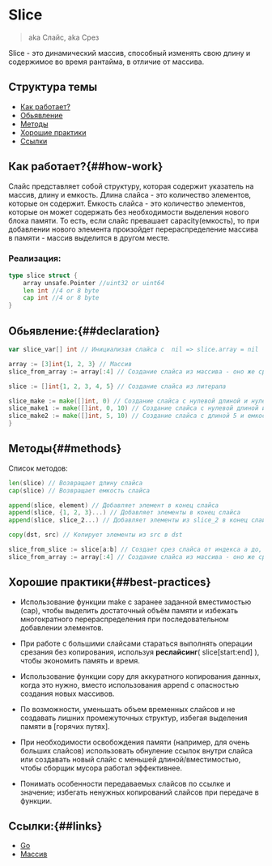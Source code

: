 # Slice
> aka Слайс, aka Срез

Slice - это динамический массив, способный изменять свою длину и содержимое во время рантайма, в отличие от массива.

## Структура темы
- [Как работает?](##how-work)
- [Обьявление](##declaration)
- [Методы](##methods)
- [Хорошие практики](##best-practices)
- [Ссылки](##links)


## Как работает?{##how-work}

Слайс представляет собой структуру, которая содержит указатель на массив, длину и емкость.
Длина слайса - это количество элементов, которые он содержит.
Емкость слайса - это количество элементов, которые он может содержать без необходимости выделения нового блока памяти. То есть, если слайс превашает capacity(емкость), то при добавлении нового элемента произойдет перераспределение массива в памяти - массив выделится в другом месте.

### Реализация:
```go
type slice struct {
	array unsafe.Pointer //uint32 or uint64
	len int //4 or 8 byte
	cap int //4 or 8 byte
}
```


## Обьявление:{##declaration}
```go
var slice_var[] int // Инициализая слайса с  nil => slice.array = nil

array := [3]int{1, 2, 3} // Массив
slice_from_array := array[:4] // Создание слайса из массива - оно же срез не включая 4 элемент

slice := []int{1, 2, 3, 4, 5} // Создание слайса из литерала

slice_make := make([]int, 0) // Создание слайса с нулевой длиной и нулевой емкостью
slice_make1 := make([]int, 0, 10) // Создание слайса с нулевой длиной и емкостью 10
slice_make2 := make([]int, 5, 10) // Создание слайса с длиной 5 и емкостью 10
}
```

## Методы{##methods}
Список методов:
```go
len(slice) // Возвращает длину слайса
cap(slice) // Возвращает емкость слайса

append(slice, element) // Добавляет элемент в конец слайса
append(slice, {1, 2, 3}...) // Добавляет элементы в конец слайса
append(slice, slice_2...) // Добавляет элементы из slice_2 в конец слайса

copy(dst, src) // Копирует элементы из src в dst

slice_from_slice := slice[a:b] // Создает срез слайса от индекса a до, не учитывая, b
slice_from_array := array[:4] // Создание слайса из массива - оно же срез не включая 4 элемент
```


## Хорошие практики{##best-practices}
- Использование функции make с заранее заданной вместимостью (cap), чтобы выделить достаточный объём памяти и избежать многократного перераспределения при последовательном добавлении элементов.

- При работе с большими слайсами стараться выполнять операции срезания без копирования, используя **реслайсинг**( slice[start:end] ), чтобы экономить память и время.

- Использование функции copy для аккуратного копирования данных, когда это нужно, вместо использования append с опасностью создания новых массивов.

- По возможности, уменьшать объем временных слайсов и не создавать лишних промежуточных структур, избегая выделения памяти в [горячих путях].

- При необходимости освобождения памяти (например, для очень больших слайсов) использовать обнуление ссылок внутри слайса или создавать новый слайс с меньшей длиной/вместимостью, чтобы сборщик мусора работал эффективнее.

- Понимать особенности передаваемых слайсов по ссылке и значение; избегать ненужных копирований слайсов при передаче в функции.



## Ссылки:{##links}
- [Go](../)
- [Массив](./array.md)
